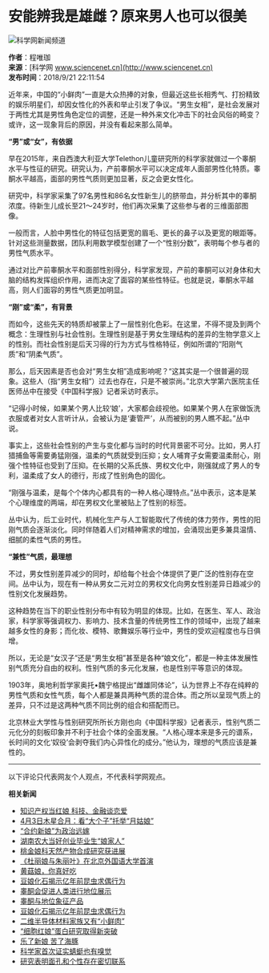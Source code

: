 # 安能辨我是雄雌？原来男人也可以很美

![科学网新闻频道](/images/news.jpg)

**作者**：程唯珈  
**来源**：[科学网 www.sciencenet.cn](http://www.sciencenet.cn)  
**发布时间**：2018/9/21 22:11:54  

近年来，中国的“小鲜肉”一直是大众热捧的对象，但最近这些长相秀气、打扮精致的娱乐明星们，却因女性化的外表和举止引发了争议。“男生女相”，是社会发展对于两性尤其是男性角色定位的调整，还是一种外来文化冲击下的社会风俗的畸变？或许，这一现象背后的原因，并没有看起来那么简单。

**“男”或“女”，有依据**

早在2015年，来自西澳大利亚大学Telethon儿童研究所的科学家就做过一个睾酮水平与性征的研究。研究认为，产前睾酮水平可以决定成年人面部男性化特质。睾酮水平越高，面部的男性气质则更加显著，反之会更女性化。

研究中，科学家采集了97名男性和86名女性新生儿的脐带血，并分析其中的睾酮浓度。待新生儿成长至21～24岁时，他们再次采集了这些参与者的三维面部图像。

一般而言，人脸中男性化的特征包括更宽的眉毛、更长的鼻子以及更宽的眼距等。针对这些测量数据，团队利用数学模型创建了一个“性别分数”，表明每个参与者的男性气质水平。

通过对比产前睾酮水平和面部性别得分，科学家发现，产前的睾酮可以对身体和大脑的结构发挥组织作用，进而决定了面容的某些性特征。也就是说，睾酮水平越高，则人们面容的男性气质更加明显。

**“刚”或“柔”，有背景**

而如今，这些先天的特质却被蒙上了一层性别化色彩。在这里，不得不提及到两个概念：生理性别与社会性别。生理性别是基于男女生理结构的差异的生物学意义上的性别。而社会性别是后天习得的行为方式与性格特征，例如所谓的“阳刚气质”和“阴柔气质”。

那么，后天因素是否也会对“男生女相”造成影响呢？“这其实是一个很普遍的现象。这些人（指“男生女相”）过去也存在，只是不被崇尚。”北京大学第六医院主任医师丛中在接受《中国科学报》记者采访时表示。

“记得小时候，如果某个男人比较‘娘’，大家都会歧视他。如果某个男人在家做饭洗衣服或者对女人言听计从，会被认为是‘妻管严’，从而被别的男人瞧不起。”丛中说。

事实上，这些社会性别的产生与变化都与当时的时代背景密不可分。比如，男人打猎捕鱼等需要勇猛刚强，温柔的气质就受到压抑；女人哺育子女需要温柔耐心，刚强个性特征也受到了压抑。在长期的父系氏族、男权文化中，刚强就成了男人的专利，温柔成了女人的德行，形成了性别角色的固化。

“刚强与温柔，是每个个体内心都具有的一种人格心理特点。”丛中表示，这本是某个心理维度的两端，却在男权文化里被贴上了性别的标签。

丛中认为，后工业时代，机械化生产与人工智能取代了传统的体力劳作，男性的阳刚气质会逐渐淡化。同时伴随着人们对精神需求的增加，会涌现出更多兼具温情、细腻的柔性气质的男性。

**“兼性”气质，最理想**

不过，男女性别差异减少的同时，却给每个社会个体提供了更广泛的性别存在空间。丛中认为，现在有一种从男女二元对立的男权文化向男女性别差异日趋减少的性别文化发展趋势。

这种趋势在当下的职业性别分布中有较为明显的体现。比如，在医生、军人、政治家，科学家等强调权力、影响力、技术含量的传统男性工作的领域中，出现了越来越多女性的身影；而化妆、模特、歌舞娱乐等行业中，男性的受欢迎程度也与日俱增。

所以，无论是“女汉子”还是“男生女相”甚至是各种“娘文化”，都是一种主体发展性别气质充分自由的权利。性别气质的多元化发展，也是性别平等意识的体现。

1903年，奥地利哲学家奥托•魏宁格提出“雌雄同体论”，认为世界上不存在纯粹的男性气质和女性气质，每个人都是兼具两种气质的混合体。而之所以呈现气质上的差异，只不过是这两种气质不同比例的组合和搭配而已。

北京林业大学性与性别研究所所长方刚也向《中国科学报》记者表示，性别气质二元化分的刻板印象并不利于社会个体的全面发展。“人格心理本来是多元的谱系，长时间的文化‘奴役’会剥夺我们内心异性化的成分。”他认为，理想的气质应该是兼性的。

---

以下评论只代表网友个人观点，不代表科学网观点。 

**相关新闻**  
- [知识产权当红娘 科技、金融谈恋爱](http://www.sciencenet.cn/htmlnews/2018/5/411717.shtm)  
- [4月3日木星合月：看“大个子”托举“月姑娘”](http://www.sciencenet.cn/htmlnews/2018/4/407686.shtm)  
- [“合约新娘”为政治远嫁](http://www.sciencenet.cn/htmlnews/2018/3/405465.shtm)  
- [湖南农大当好创业毕业生“娘家人”](http://www.sciencenet.cn/htmlnews/2018/2/403510.shtm)  
- [桃金娘科天然产物合成研究获进展](http://www.sciencenet.cn/htmlnews/2017/9/389030.shtm)  
- [《杜丽娘与朱丽叶》在北京外国语大学首演](http://www.sciencenet.cn/htmlnews/2017/3/371899.shtm)  
- [黄菇娘，你真好吃](http://www.sciencenet.cn/htmlnews/2017/3/371602.shtm)  
- [豆娘化石揭示亿年前昆虫求偶行为](http://www.sciencenet.cn/htmlnews/2017/3/371206.shtm)  
- [睾酮会促进人类进行地位展示](http://www.sciencenet.cn/htmlpaper/201872310552621646793.shtm)  
- [睾酮与地位象征产品](http://www.sciencenet.cn/htmlpaper/20187121554253546781.shtm)  
- [豆娘化石揭示亿年前昆虫求偶行为](http://www.sciencenet.cn/htmlpaper/2017322929611443190.shtm)  
- [二维半导体材料家族又有“小鲜肉”](http://www.sciencenet.cn/htmlpaper/201621815152277338662.shtm)  
- [“细胞红娘”蛋白研究取得新突破](http://www.sciencenet.cn/htmlpaper/2015969185122437221.shtm)  
- [乐了新娘 苦了海豚](http://www.sciencenet.cn/htmlpaper/20156211403294036410.shtm)  
- [科学家首次证实蜻蜓也有嗅觉](http://www.sciencenet.cn/htmlpaper/20143251251153332367.shtm)  
- [研究表明面孔和个性存在密切联系](http://www.sciencenet.cn/htmlpaper/201181512573564918700.shtm)  